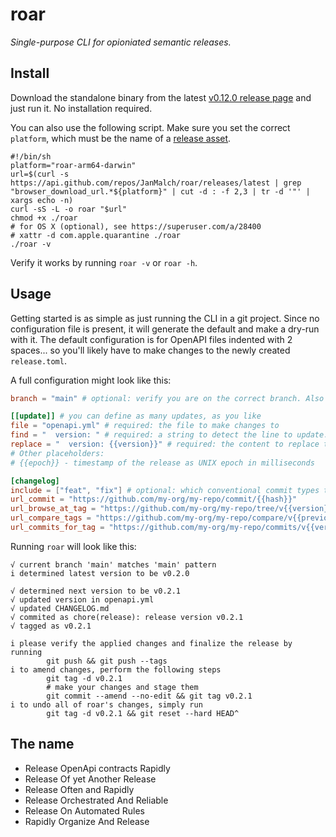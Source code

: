 # roar

_Single-purpose CLI for opioniated semantic releases._

## Install

Download the standalone binary from the latest [v0.12.0 release page](https://github.com/JanMalch/roar/releases/tag/v0.12.0) and just run it. No installation required.

You can also use the following script. Make sure you set the correct `platform`, which must be the name of a [release asset](https://github.com/JanMalch/roar/releases/latest).

```shell
#!/bin/sh
platform="roar-arm64-darwin"
url=$(curl -s https://api.github.com/repos/JanMalch/roar/releases/latest | grep "browser_download_url.*${platform}" | cut -d : -f 2,3 | tr -d '"' | xargs echo -n)
curl -sS -L -o roar "$url"
chmod +x ./roar
# for OS X (optional), see https://superuser.com/a/28400
# xattr -d com.apple.quarantine ./roar
./roar -v
```

Verify it works by running `roar -v` or `roar -h`.

## Usage

Getting started is as simple as just running the CLI in a git project.
Since no configuration file is present, it will generate the default and make a dry-run with it.
The default configuration is for OpenAPI files indented with 2 spaces... so you'll likely have to make changes to the newly created `release.toml`.

A full configuration might look like this:

```toml
branch = "main" # optional: verify you are on the correct branch. Also supports regex by starting with a ^ like branch = "^release/"

[[update]] # you can define as many updates, as you like
file = "openapi.yml" # required: the file to make changes to
find = "  version: " # required: a string to detect the line to update. If it starts with a ^ it is interpreted as regex in GoLang syntax. Otherwise it is used as line prefix.
replace = "  version: {{version}}" # required: the content to replace the detected line with. Must contain the "{{version}}" placeholder.
# Other placeholders:
# {{epoch}} - timestamp of the release as UNIX epoch in milliseconds

[changelog]
include = ["feat", "fix"] # optional: which conventional commit types to include in the generated changelog. Also defines the order in the changelog.
url_commit = "https://github.com/my-org/my-repo/commit/{{hash}}"
url_browse_at_tag = "https://github.com/my-org/my-repo/tree/v{{version}}"
url_compare_tags = "https://github.com/my-org/my-repo/compare/v{{previous}}...v{{version}}"
url_commits_for_tag = "https://github.com/my-org/my-repo/commits/v{{version}}"
```

Running `roar` will look like this:

```
√ current branch 'main' matches 'main' pattern
i determined latest version to be v0.2.0

√ determined next version to be v0.2.1
√ updated version in openapi.yml
√ updated CHANGELOG.md
√ commited as chore(release): release version v0.2.1
√ tagged as v0.2.1

i please verify the applied changes and finalize the release by running
        git push && git push --tags
i to amend changes, perform the following steps
        git tag -d v0.2.1
        # make your changes and stage them
        git commit --amend --no-edit && git tag v0.2.1
i to undo all of roar's changes, simply run
        git tag -d v0.2.1 && git reset --hard HEAD^
```



## The name

- Release OpenApi contracts Rapidly
- Release Of yet Another Release
- Release Often and Rapidly
- Release Orchestrated And Reliable
- Release On Automated Rules
- Rapidly Organize And Release
